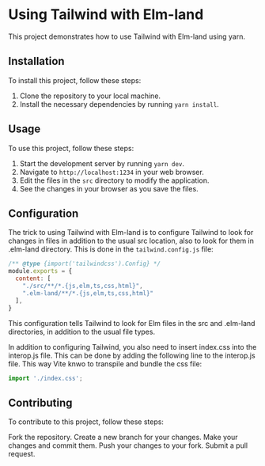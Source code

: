 # Using Tailwind with Elm-land

This project demonstrates how to use Tailwind with Elm-land using yarn.

## Installation

To install this project, follow these steps:

1. Clone the repository to your local machine.
2. Install the necessary dependencies by running `yarn install`.

## Usage

To use this project, follow these steps:

1. Start the development server by running `yarn dev`.
2. Navigate to `http://localhost:1234` in your web browser.
3. Edit the files in the `src` directory to modify the application.
4. See the changes in your browser as you save the files.

## Configuration

The trick to using Tailwind with Elm-land is to configure Tailwind to look for changes in files in addition to the usual src location, also to look for them in .elm-land directory. This is done in the `tailwind.config.js` file:

```javascript
/** @type {import('tailwindcss').Config} */
module.exports = {
  content: [
    "./src/**/*.{js,elm,ts,css,html}",
    ".elm-land/**/*.{js,elm,ts,css,html}"
  ],
}
```

This configuration tells Tailwind to look for Elm files in the src and .elm-land directories, in addition to the usual file types.

In addition to configuring Tailwind, you also need to insert index.css into the interop.js file. This can be done by adding the following line to the interop.js file. This way Vite knwo to transpile and bundle the css file:

```javascript
import './index.css';

```

## Contributing
To contribute to this project, follow these steps:

Fork the repository.
Create a new branch for your changes.
Make your changes and commit them.
Push your changes to your fork.
Submit a pull request.